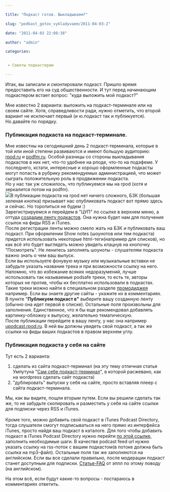 ```yaml
---

title: "Подкаст готов. Выкладываем?"

slug: "podkast_gotov_vykladyvaem/2011-04-03-2"

date: "2011-04-03 22:08:38"

author: "admin"

categories:


 - Советы подкастерам

---
```

Итак, вы записали и смонтировали подкаст. Пришло время предоставить его на суд общественности. И тут перед начинающим подкастером встает вопрос: "куда выложить мой подкаст?"  
  
Мне известно 2 варианта: выложить на подкаст-терминале или на своем сайте. Хотя, справедливости ради, нужно отметить, что второй вариант не исключает первый (и ю.подкаст так и публикуется).  
Но давайте по порядку.  
  

### Публикация подкаста на подкаст-терминале.

Мне известны на сегодняшний день 2 подкаст-терминала, которые в той или иной степени развиваются и имеют большую аудиторию: [rpod.ru](/go?http://rpod.ru "http://rpod.ru") и [podfm.ru](/go?http://podfm.ru "http://podfm.ru"). Особой разницы со стороны выкладывания подкастов в них нет, что-то удобнее на рподе, что-то на подэфеме. У последнего, кстати, интересные и хорошо оформленные подкасты могут попасть в рубрику рекомендуемых администрацией, что может сыграть положительную роль в продвижении подкаста.  
Но у нас так уж сложилось, что публикуемся мы на rpod (хотя и зеркалится потом на podfm).  
![](http://upodcast.ru/_bl/0/13098008.png)В публикации подкаста на rpod нет ничего сложного, БЗК (большая зеленая кнопка) призывает нас опубликовать подкаст вот прямо здесь и сейчас. Но торопиться не будем :)  
Зарегистрируемся и перейдем в "ЦУП" по ссылке в верхнем меню, а оттуда [создадим ленту подкастов](/go?http://rpod.ru/cp/feeds/?edit=0 "http://rpod.ru/cp/feeds/?edit=0"). Она нужна будет нам для получения ссылок на фиды RSS и iTunes.  
После регистрации ленты можно смело жать на БЗК и публиковать ваш подкаст. При оформлении Show notes (шоунотов или тем подкаста) придется использовать некоторые html-теги(например для списков), но как всё это будет выглядеть можно увидеть клацнув на кнопочку "Посмотреть". Не ленитесь заполнять шоуноты - слушателям подкаста важно знать о чем ваш выпуск.  
Если вы используете фонувую музыку или музыкальные вставки не забудьте указать название трека и при возможности ссылку на него. Напомню, что во избежание всяких недоразумений, лучше использовать так называемые podsafe треки, то есть те, авторы которых не против, чтобы их бесплатно использовали в подкастах. Такие треки можно найти в специальном разделе [промодиджея](/go?http://promodj.ru/podsafe/ "http://promodj.ru/podsafe/") например. Если вы знаете другие сайты - укажите их в комментариях.  
В пункте "**Публикуем подкаст в"** выберите вашу созданную ленту (обычно она идет первой в списке). Остальные поля произвольны для заполнения. Единственное, что я бы еще рекомендовал добавлять картинку-обложку к выпуску, желательно тематическую.  
После публикации перейдите в вашу ленту, у нас она например [upodcast.rpod.ru](/go?http://upodcast.rpod.ru/ "http://upodcast.rpod.ru/"). В ней вы должны увидеть свой подкаст, а так же ссылки на фиды ваших подкастов в правом верхнем углу.  
  

### Публикация подкаста у себя на сайте

Тут есть 2 варианта:  

1.  сделать из сайта подкаст-терминал (на эту тему отличная статья Умпутуна "[Сам себе подкаст-терминал](/go?http://tipz.umputun.com/articles/sam-sebe-podkast-terminal/ "http://tipz.umputun.com/articles/sam-sebe-podkast-terminal/")", в которой расжевано, как на wordpress сделать сайт подкаста)
2.  "дублировать" выпуски у себя на сайте, просто вставляя плеер с сайта подкаст-терминала.

Мы, как вы видите, пощли вторым путем. Если вы решили сделать так же, то не забудьте скопировать и разместить у себя на сайте ссылки для подписки через RSS и iTunes.  
[](/go?http://rpod.ru/cp/feeds/?edit=0 "http://rpod.ru/cp/feeds/?edit=0")  
Кроме того, можно добавить свой подкаст в iTunes Podcast Directory, тогда слушатели смогут подписываться на него прямо из интерфейса iTunes, просто найдя ваш подкаст в каталоге. Для того чтобы добавить подкаст в iTunes Podcast Directory нужно перейти [по этой ссылке](/go?https://phobos.apple.com/WebObjects/MZFinance.woa/wa/publishPodcast "https://phobos.apple.com/WebObjects/MZFinance.woa/wa/publishPodcast"), заполнить необходимые шаги. В качестве podcast feed url нужно указать ссылку на rss-поток с вашим подкастом(в потоке должна быть ссылка на mp3-файл). Остальные поля так же заполняются на английском. Если вы все сделали правильно, после модерации подкаст станет доступным для подписки. [Статья-FAQ](/go?http://www.apple.com/ru/itunes/podcasts/creatorfaq.html "http://www.apple.com/ru/itunes/podcasts/creatorfaq.html") от эппл по этому поводу (на английском).  
  
На этом всё, если будут какие-то вопросы - постараюсь в комментариях ответить.